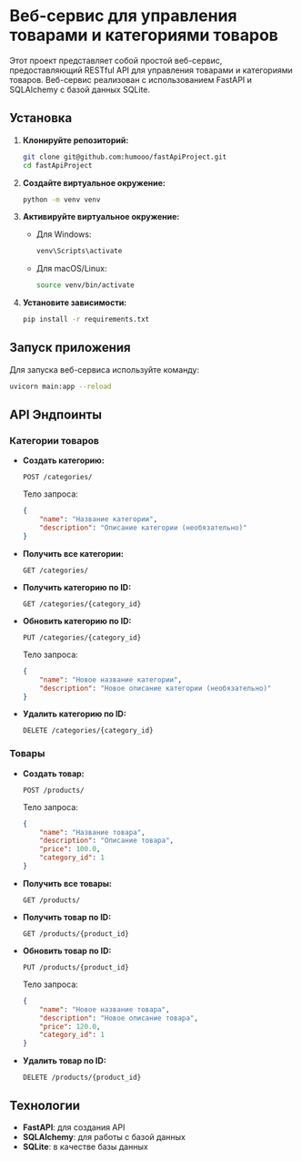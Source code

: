 
# Веб-сервис для управления товарами и категориями товаров

Этот проект представляет собой простой веб-сервис, предоставляющий RESTful API для управления товарами и категориями товаров. Веб-сервис реализован с использованием FastAPI и SQLAlchemy с базой данных SQLite.

## Установка

1. **Клонируйте репозиторий:**

   ```bash
   git clone git@github.com:humooo/fastApiProject.git
   cd fastApiProject
   ```

2. **Создайте виртуальное окружение:**

   ```bash
   python -m venv venv
   ```

3. **Активируйте виртуальное окружение:**

   - Для Windows:

     ```bash
     venv\Scripts\activate
     ```

   - Для macOS/Linux:

     ```bash
     source venv/bin/activate
     ```

4. **Установите зависимости:**

   ```bash
   pip install -r requirements.txt
   ```

## Запуск приложения

Для запуска веб-сервиса используйте команду:

```bash
uvicorn main:app --reload
```

## API Эндпоинты

### Категории товаров

- **Создать категорию:**

  ```
  POST /categories/
  ```

  Тело запроса:
  ```json
  {
      "name": "Название категории",
      "description": "Описание категории (необязательно)"
  }
  ```

- **Получить все категории:**

  ```
  GET /categories/
  ```

- **Получить категорию по ID:**

  ```
  GET /categories/{category_id}
  ```

- **Обновить категорию по ID:**

  ```
  PUT /categories/{category_id}
  ```

  Тело запроса:
  ```json
  {
      "name": "Новое название категории",
      "description": "Новое описание категории (необязательно)"
  }
  ```

- **Удалить категорию по ID:**

  ```
  DELETE /categories/{category_id}
  ```

### Товары

- **Создать товар:**

  ```
  POST /products/
  ```

  Тело запроса:
  ```json
  {
      "name": "Название товара",
      "description": "Описание товара",
      "price": 100.0,
      "category_id": 1
  }
  ```

- **Получить все товары:**

  ```
  GET /products/
  ```

- **Получить товар по ID:**

  ```
  GET /products/{product_id}
  ```

- **Обновить товар по ID:**

  ```
  PUT /products/{product_id}
  ```

  Тело запроса:
  ```json
  {
      "name": "Новое название товара",
      "description": "Новое описание товара",
      "price": 120.0,
      "category_id": 1
  }
  ```

- **Удалить товар по ID:**

  ```
  DELETE /products/{product_id}
  ```

## Технологии

- **FastAPI**: для создания API
- **SQLAlchemy**: для работы с базой данных
- **SQLite**: в качестве базы данных